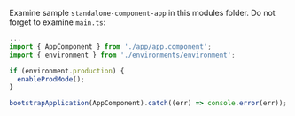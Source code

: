 Examine sample `standalone-component-app` in this modules folder. Do not forget to examine `main.ts`:

```typescript
...
import { AppComponent } from './app/app.component';
import { environment } from './environments/environment';

if (environment.production) {
  enableProdMode();
}

bootstrapApplication(AppComponent).catch((err) => console.error(err));
```
